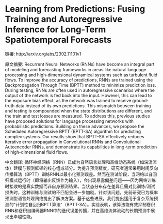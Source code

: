 # Learning from Predictions: Fusing Training and Autoregressive Inference for Long-Term Spatiotemporal Forecasts

链接: http://arxiv.org/abs/2302.11101v1

原文摘要:
Recurrent Neural Networks (RNNs) have become an integral part of modeling and
forecasting frameworks in areas like natural language processing and
high-dimensional dynamical systems such as turbulent fluid flows. To improve
the accuracy of predictions, RNNs are trained using the Backpropagation Through
Time (BPTT) method to minimize prediction loss. During testing, RNNs are often
used in autoregressive scenarios where the output of the network is fed back
into the input. However, this can lead to the exposure bias effect, as the
network was trained to receive ground-truth data instead of its own
predictions. This mismatch between training and testing is compounded when the
state distributions are different, and the train and test losses are measured.
To address this, previous studies have proposed solutions for language
processing networks with probabilistic predictions. Building on these advances,
we propose the Scheduled Autoregressive BPTT (BPTT-SA) algorithm for predicting
complex systems. Our results show that BPTT-SA effectively reduces iterative
error propagation in Convolutional RNNs and Convolutional Autoencoder RNNs, and
demonstrate its capabilities in long-term prediction of high-dimensional fluid
flows.

中文翻译:
循环神经网络（RNN）已成为自然语言处理和高维动态系统（如湍流流体）建模与预测框架的核心组成部分。为提升预测精度，研究者通常采用时间反向传播算法（BPTT）训练RNN以最小化预测误差。然而在测试阶段，当网络以自回归模式运行时（即将输出反馈作为输入），会出现暴露偏差问题——因为网络训练时接收的是真实数据而非自身预测结果。当状态分布存在差异且需对比训练/测试损失时，这种训练与测试的不匹配会进一步加剧。针对该问题，先前研究已为概率预测型语言处理网络提出了解决方案。基于这些进展，我们提出适用于复杂系统预测的"计划性自回归BPTT算法"（BPTT-SA）。实验表明，该算法能有效抑制卷积RNN和卷积自编码器RNN中的迭代误差传播，并在高维流体流动的长期预测中展现出卓越性能。

